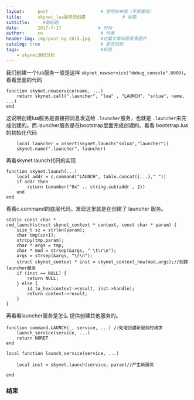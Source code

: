 ```yaml
---
layout:     post                    # 使用的布局（不需要改）
title:      skynet_lua服务的创建              # 标题 
subtitle:     #副标题
date:       2017-7-17              # 时间
author:     co                      # 作者
header-img: img/post-bg-2015.jpg    #这篇文章标题背景图片
catalog: true                       # 是否归档
tags:                               #标签
    - skynet源码分析
---
```

我们创建一个lua服务一般是这样 `skynet.newservice("debug_console",8000)`。看看里面的代码

```
function skynet.newservice(name, ...)
	return skynet.call(".launcher", "lua" , "LAUNCH", "snlua", name, ...)
end
```

这说明创建lua服务是直接把消息发送给 `.launcher`服务，也就是 `.launcher`来完成创建的。而.launcher服务是在bootstrap里面完成创建的。看看 bootstrap.lua的初始化代码
```
	local launcher = assert(skynet.launch("snlua","launcher"))
	skynet.name(".launcher", launcher)
```
再看skynet.launch代码的实现
```
function skynet.launch(...)
	local addr = c.command("LAUNCH", table.concat({...}," "))
	if addr then
		return tonumber("0x" .. string.sub(addr , 2))
	end
end
```
看看c.command的底层代码。发现这里就是在创建了 launcher 服务。
```
static const char *
cmd_launch(struct skynet_context * context, const char * param) {
	size_t sz = strlen(param);
	char tmp[sz+1];
	strcpy(tmp,param);
	char * args = tmp;
	char * mod = strsep(&args, " \t\r\n");
	args = strsep(&args, "\r\n");
	struct skynet_context * inst = skynet_context_new(mod,args);//创建launcher服务
	if (inst == NULL) {
		return NULL;
	} else {
		id_to_hex(context->result, inst->handle);
		return context->result;
	}
}

```
再看看launcher服务是怎么 提供创建其他服务的。
```
function command.LAUNCH(_, service, ...) //处理创建新服务的请求
	launch_service(service, ...)
	return NORET
end

local function launch_service(service, ...)

	local inst = skynet.launch(service, param)//产生新服务
	
end
```

### 结束